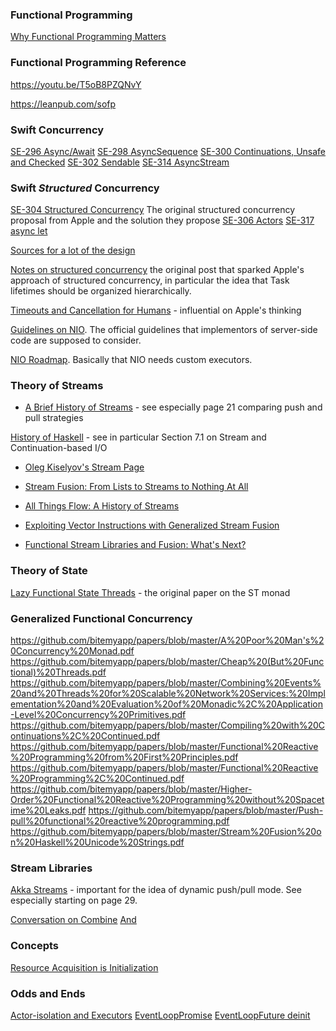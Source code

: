 ### Functional Programming

[Why Functional Programming Matters](https://www.cs.kent.ac.uk/people/staff/dat/miranda/whyfp90.pdf)

### Functional Programming Reference

https://youtu.be/T5oB8PZQNvY

https://leanpub.com/sofp

### Swift Concurrency
[SE-296 Async/Await](https://github.com/apple/swift-evolution/blob/main/proposals/0296-async-await.md)
[SE-298 AsyncSequence](https://github.com/apple/swift-evolution/blob/main/proposals/0298-asyncsequence.md)
[SE-300 Continuations, Unsafe and Checked](https://github.com/apple/swift-evolution/blob/main/proposals/0300-continuation.md)
[SE-302 Sendable](https://github.com/apple/swift-evolution/blob/main/proposals/0302-concurrent-value-and-concurrent-closures.md)
[SE-314 AsyncStream](https://github.com/apple/swift-evolution/blob/main/proposals/0314-async-stream.md)

### Swift _Structured_ Concurrency
[SE-304 Structured Concurrency](https://github.com/apple/swift-evolution/blob/main/proposals/0304-structured-concurrency.md#proposed-solution) The original structured concurrency proposal from Apple and the solution they propose 
[SE-306 Actors](https://github.com/apple/swift-evolution/blob/main/proposals/0306-actors.md)
[SE-317 async let](https://github.com/apple/swift-evolution/blob/main/proposals/0317-async-let.md)

[Sources for a lot of the design](https://forums.swift.org/t/concurrency-designs-from-other-communities/32389/16)

[Notes on structured concurrency](https://vorpus.org/blog/notes-on-structured-concurrency-or-go-statement-considered-harmful/) the original post that sparked Apple's approach of structured concurrency, in particular the idea that Task lifetimes should be organized hierarchically.

[Timeouts and Cancellation for Humans](https://vorpus.org/blog/timeouts-and-cancellation-for-humans/) - influential on Apple's thinking

[Guidelines on NIO](https://github.com/swift-server/guides/blob/main/docs/concurrency-adoption-guidelines.md).  The official guidelines that implementors of server-side code are supposed to consider.

[NIO Roadmap](https://forums.swift.org/t/future-of-swift-nio-in-light-of-concurrency-roadmap/41633/4).  Basically that NIO needs custom executors.

### Theory of Streams
* [A Brief History of Streams](https://shonan.nii.ac.jp/archives/seminar/136/wp-content/uploads/sites/172/2018/09/a-brief-history-of-streams.pdf) - see especially page 21 comparing push and pull strategies

[History of Haskell](https://www.microsoft.com/en-us/research/wp-content/uploads/2016/07/history.pdf) - see in particular Section 7.1 on Stream and Continuation-based I/O

* [Oleg Kiselyov's Stream Page](https://okmij.org/ftp/Streams.html)

* [Stream Fusion: From Lists to Streams to Nothing At All](https://github.com/bitemyapp/papers/blob/master/Stream%20Fusion:%20From%20Lists%20to%20Streams%20to%20Nothing%20At%20All.pdf)

* [All Things Flow: A History of Streams](https://okmij.org/ftp/Computation/streams-hapoc2021.pdf)

* [Exploiting Vector Instructions with Generalized Stream Fusion](https://cacm.acm.org/magazines/2017/5/216312-exploiting-vector-instructions-with-generalized-stream-fusion/fulltext)

* [Functional Stream Libraries and Fusion: What's Next?](https://okmij.org/ftp/meta-programming/shonan-streams.pdf)

### Theory of State
[Lazy Functional State Threads](https://github.com/bitemyapp/papers/blob/master/Lazy%20Functional%20State%20Threads.pdf) - the original paper on the ST monad

### Generalized Functional Concurrency
https://github.com/bitemyapp/papers/blob/master/A%20Poor%20Man's%20Concurrency%20Monad.pdf
https://github.com/bitemyapp/papers/blob/master/Cheap%20(But%20Functional)%20Threads.pdf
https://github.com/bitemyapp/papers/blob/master/Combining%20Events%20and%20Threads%20for%20Scalable%20Network%20Services:%20Implementation%20and%20Evaluation%20of%20Monadic%2C%20Application-Level%20Concurrency%20Primitives.pdf
https://github.com/bitemyapp/papers/blob/master/Compiling%20with%20Continuations%2C%20Continued.pdf
https://github.com/bitemyapp/papers/blob/master/Functional%20Reactive%20Programming%20from%20First%20Principles.pdf
https://github.com/bitemyapp/papers/blob/master/Functional%20Reactive%20Programming%2C%20Continued.pdf
https://github.com/bitemyapp/papers/blob/master/Higher-Order%20Functional%20Reactive%20Programming%20without%20Spacetime%20Leaks.pdf
https://github.com/bitemyapp/papers/blob/master/Push-pull%20functional%20reactive%20programming.pdf
https://github.com/bitemyapp/papers/blob/master/Stream%20Fusion%20on%20Haskell%20Unicode%20Strings.pdf


### Stream Libraries

[Akka Streams](https://qconnewyork.com/ny2015/system/files/presentation-slides/AkkaStreamsQconNY.pdf) - important for the idea of dynamic push/pull mode.  See especially starting on page 29.

[Conversation on Combine](https://iosdevelopers.slack.com/archives/C0AET0JQ5/p1623102144192300)
[And](https://iosdevelopers.slack.com/archives/C0AET0JQ5/p1623177619245300?thread_ts=1623102144.192300&cid=C0AET0JQ5)

### Concepts

[Resource Acquisition is Initialization](https://en.wikipedia.org/wiki/Resource_acquisition_is_initialization)

### Odds and Ends
[Actor-isolation and Executors](https://github.com/apple/swift-evolution/blob/main/proposals/0338-clarify-execution-non-actor-async.md)
[EventLoopPromise](https://github.com/apple/swift-nio/blob/e2c7fa4d4bda7cb7f4150b6a0bd69be2a54ef8c4/Sources/NIOCore/EventLoopFuture.swift#L159)
[EventLoopFuture deinit](https://github.com/apple/swift-nio/blob/e2c7fa4d4bda7cb7f4150b6a0bd69be2a54ef8c4/Sources/NIOCore/EventLoopFuture.swift#L428)
